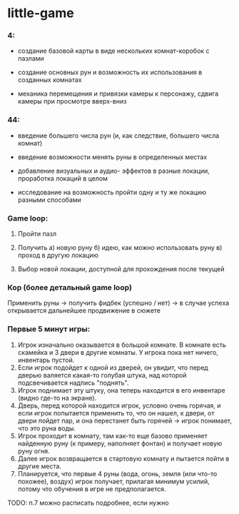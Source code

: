 # little-game
### 4: 

* создание базовой карты в виде нескольких комнат-коробок с пазлами

* создание основных рун и возможность их использования в созданных комнатах

* механика перемещения и привязки камеры к персонажу, сдвига камеры при просмотре вверх-вниз


### 44:

* введение большего числа рун (и, как следствие, большего числа комнат)

* введение возможности менять руны в определенных местах

* добавление визуальных и аудио- эффектов в разные локации, проработка локаций в целом

* исследование на возможность пройти одну и ту же локацию разными способами


### Game loop:

1. Пройти пазл

2. Получить а) новую руну б) идею, как можно использовать руну в) проход в другую локацию

3. Выбор новой локации, доступной для прохождения после текущей


### Кор (более детальный game loop)

Применить руны -> получить фидбек (успешно / нет) -> в случае успеха открывается дальнейшее продвижение в сюжете


### Первые 5 минут игры:

1. Игрок изначально оказывается в большой комнате. В комнате есть скамейка и 3 двери в другие комнаты. У игрока пока нет ничего, инвентарь пустой.
2. Если игрок подойдет к одной из дверей, он увидит, что перед дверью валяется какая-то голубая штука, над которой подсвечивается надпись "поднять".
3. Игрок поднимает эту штуку, она теперь находится в его инвентаре (видно где-то на экране).
4. Дверь, перед которой находится игрок, условно очень горячая, и если игрок попытается применить то, что он нашел, к двери, от двери пойдет пар, и она перестанет быть горячей -> игрок понимает, что это руна воды.
5. Игрок проходит в комнату, там как-то еще базово применяет найденную руну (к примеру, наполняет фонтан) и получает новую руну огня.
6. Далее игрок возвращается в стартовую комнату и пытается пойти в другие места.
7. Планируется, что первые 4 руны (вода, огонь, земля (или что-то похожее), воздух) игрок получает, прилагая минимум усилий, потому что обучения в игре не предполагается.
   
TODO: п.7 можно расписать подробнее, если нужно
